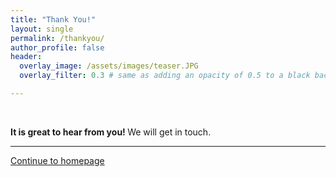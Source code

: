 ```yaml
---
title: "Thank You!"
layout: single
permalink: /thankyou/
author_profile: false
header:
  overlay_image: /assets/images/teaser.JPG
  overlay_filter: 0.3 # same as adding an opacity of 0.5 to a black background

---
```

<html>
<br>
  <p align="center">
  <div class="jumbotron text-xs-center">
  
  <p class="lead"><strong>It is great to hear from you! </strong>We will get in touch.</p>
  <hr>
 
  <p class="lead">
    <a class="btn btn-primary btn-sm" href="https://hatchin.github.io/" role="button">Continue to homepage</a>
  </p>
  </p>
</div>

</html>
